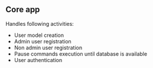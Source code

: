 ## Core app

Handles following activities:

- User model creation
- Admin user registration 
- Non admin user registration 
- Pause commands execution until database is available
- User authentication